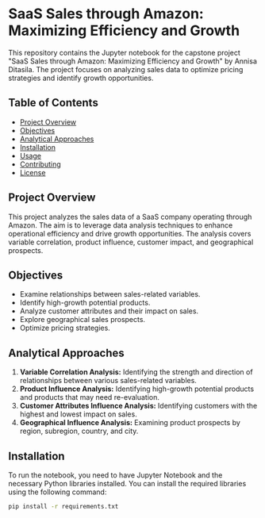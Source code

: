 # SaaS Sales through Amazon: Maximizing Efficiency and Growth

This repository contains the Jupyter notebook for the capstone project "SaaS Sales through Amazon: Maximizing Efficiency and Growth" by Annisa Ditasila. The project focuses on analyzing sales data to optimize pricing strategies and identify growth opportunities.

## Table of Contents
- [Project Overview](#project-overview)
- [Objectives](#objectives)
- [Analytical Approaches](#analytical-approaches)
- [Installation](#installation)
- [Usage](#usage)
- [Contributing](#contributing)
- [License](#license)

## Project Overview
This project analyzes the sales data of a SaaS company operating through Amazon. The aim is to leverage data analysis techniques to enhance operational efficiency and drive growth opportunities. The analysis covers variable correlation, product influence, customer impact, and geographical prospects.

## Objectives
- Examine relationships between sales-related variables.
- Identify high-growth potential products.
- Analyze customer attributes and their impact on sales.
- Explore geographical sales prospects.
- Optimize pricing strategies.

## Analytical Approaches
1. **Variable Correlation Analysis:** Identifying the strength and direction of relationships between various sales-related variables.
2. **Product Influence Analysis:** Identifying high-growth potential products and products that may need re-evaluation.
3. **Customer Attributes Influence Analysis:** Identifying customers with the highest and lowest impact on sales.
4. **Geographical Influence Analysis:** Examining product prospects by region, subregion, country, and city.

## Installation
To run the notebook, you need to have Jupyter Notebook and the necessary Python libraries installed. You can install the required libraries using the following command:

```bash
pip install -r requirements.txt

